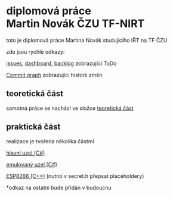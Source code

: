 # diplomová práce </br>Martin Novák ČZU TF-NIRT

toto je diplomová práce Martina Novák studujícího IŘT na TF ČZU

zde jsou rychlé odkazy:

 [issues](https://github.com/pjocesoj/diplomka_git/issues), 
 [dashboard](https://github.com/users/pjocesoj/projects/3/views/7), 
 [backlog](https://github.com/users/pjocesoj/projects/3/views/5?filterQuery=&visibleFields=%5B%22Title%22%2C%22Labels%22%2C77294183%2C77294186%5D&sortedBy%5Bdirection%5D=asc&sortedBy%5BcolumnId%5D=77294183&sliceBy%5BcolumnId%5D=Labels) zobrazující ToDo
 
 [Commit graph](https://github.com/pjocesoj/diplomka_git/network) zobrazující historii změn

## teoretická část
samotná práce se nachází ve složce [teoretická část](https://github.com/pjocesoj/diplomka_git/tree/main/teoretick%C3%A1%20%C4%8D%C3%A1st)

## praktická část
realizace je tvořena několika částmi

[hlavní uzel (C#)](https://github.com/pjocesoj/diplomka_git/tree/main/praktick%C3%A1%20%C4%8D%C3%A1st/MainNode)

[emulovaný uzel (C#)](https://github.com/pjocesoj/diplomka_git/tree/main/praktick%C3%A1%20%C4%8D%C3%A1st/NodeEmulator)

[ESP8266 (C++)](https://github.com/pjocesoj/diplomka_git/tree/main/praktick%C3%A1%20%C4%8D%C3%A1st/ESP) 
(nutno v secret.h přepsat placeholdery)

*odkaz na ostatní bude přidán v budoucnu



